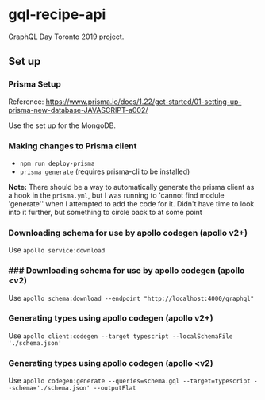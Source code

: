 # gql-recipe-api

GraphQL Day Toronto 2019 project.

## Set up

### Prisma Setup
Reference: https://www.prisma.io/docs/1.22/get-started/01-setting-up-prisma-new-database-JAVASCRIPT-a002/

Use the set up for the MongoDB.

### Making changes to Prisma client
* `npm run deploy-prisma`
* `prisma generate` (requires prisma-cli to be installed)

**Note:** There should be a way to automatically generate the prisma client as a hook in the `prisma.yml`, but I was running to 'cannot find module 'generate'' when I attempted to add the code for it. Didn't have time to look into it further, but something to circle back to at some point

### Downloading schema for use by apollo codegen (apollo v2+)
Use `apollo service:download`

### ### Downloading schema for use by apollo codegen (apollo <v2)
Use `apollo schema:download --endpoint "http://localhost:4000/graphql"`

### Generating types using apollo codegen (apollo v2+)
Use `apollo client:codegen --target typescript --localSchemaFile './schema.json'`

### Generating types using apollo codegen (apollo <v2)
Use `apollo codegen:generate --queries=schema.gql --target=typescript --schema='./schema.json' --outputFlat`

